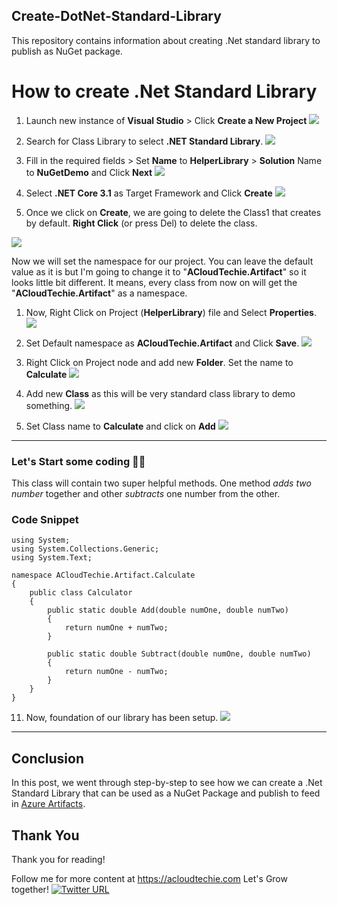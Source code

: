 ## Create-DotNet-Standard-Library
This repository contains information about creating .Net standard library to publish as NuGet package.

# How to create .Net Standard Library

1. Launch new instance of __Visual Studio__ > Click __Create a New Project__
![](images/1-create-new-proj.png)

2. Search for Class Library to select **.NET Standard Library**.
![](images/2-dotnet-standard-library.png)

3. Fill in the required fields > Set **Name** to **HelperLibrary** > **Solution** Name to **NuGetDemo** and Click **Next**
![](images/3-configure-new-project.png)

4. Select **.NET Core 3.1** as Target Framework and Click **Create**
![](images/4-dotnet-core-target-framework.png)

5. Once we click on **Create**, we are going to delete the Class1 that creates by default. **Right Click** (or press Del) to delete the class.

![](images/5-delete-default-class.png)

Now we will set the namespace for our project. You can leave the default value as it is but I'm going to change it to "**ACloudTechie.Artifact**" so it looks little bit different. It means, every class from now on will get the "**ACloudTechie.Artifact**" as a namespace.

1. Now, Right Click on Project (**HelperLibrary**) file and Select **Properties**.
![](images/6-project-properties.png)

7. Set Default namespace as **ACloudTechie.Artifact** and Click **Save**.
![](images/7-set-default-namespace.png)

8. Right Click on Project node and add new **Folder**. Set the name to **Calculate**
![](images/8-add-new-folder.png)
   
9. Add new **Class** as this will be very standard class library to demo something.
![](images/9-add-new-class.png)

10. Set Class name to **Calculate** and click on **Add**
![](images/10-class-calculate.png)

---
### Let's Start some coding 👨‍💻

This class will contain two super helpful methods. One method *adds two number* together and other *subtracts* one number from the other.

### Code Snippet

```dotnet
using System;
using System.Collections.Generic;
using System.Text;

namespace ACloudTechie.Artifact.Calculate
{
    public class Calculator
    {
        public static double Add(double numOne, double numTwo)
        {
            return numOne + numTwo;
        }

        public static double Subtract(double numOne, double numTwo)
        {
            return numOne - numTwo;
        }
    }
}
```

11. Now, foundation of our library has been setup.
![](images/11-foundation-calculate-library.png)

---

## Conclusion
In this post, we went through step-by-step to see how we can create a .Net Standard Library that can be used as a NuGet Package and publish to feed in [Azure Artifacts](https://acloudtechie.com/how-to-use-azure-pipelines-and-artifacts-for-package-management).

## Thank You
Thank you for reading!

Follow me for more content at https://acloudtechie.com
Let's Grow together! [![Twitter URL](https://img.shields.io/twitter/url/https/twitter.com/bukotsunikki.svg?style=social&label=Follow%20%40zeeshanmcp12)](https://twitter.com/zeeshanmcp12)
